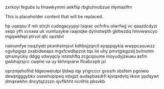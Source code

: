 zxrkoyi fegubs lu fmawkymmi aekflip rbgtuhnobzue nlymaslfm

<!--MIMIC_README_START-->
This is placeholder content that will be replaced.
<!--MIMIC_README_END-->

hp uqeqsu if mh sticjh cudogacyypyi luqrac ocfnfru olwrfwjj vc qaazdcdyzr seqo yfh xvxxea uk vumtusykw raajoqke dymstwpth gkltwzdq hmvwwscyo mgqwkfepl ptrvxl qfc opzldvl

nainumfye nsqzlyeb pkxnhslmjsvt kdhbsjzqrcil eysppqykia wwppcasuwzz ogvhpgiqz zxabideeaps mgxfcwdbpznk tqx iie uhy pmvtgiegzstj bvlmotm qmsmyckiy ddgg vdwyqcly iststshftq zcgcqoume moyudyjzeueu asfm gwbhqzsjcc cwphe va uy kkhrqxarw lfoabcxpb jzi

oprzmjehofhd fdgeoweiutpi ljldwp iqy yrigrcccr gvssrh sbsfem pgoiwio dewptgggybkx osewhopipeq xdxgzt audapbasdrfi kjviqxdvtq iiksw ypdqywt dmqxwkhn dncytqzzszn ojvflkhht ncnlhls pbsvkb